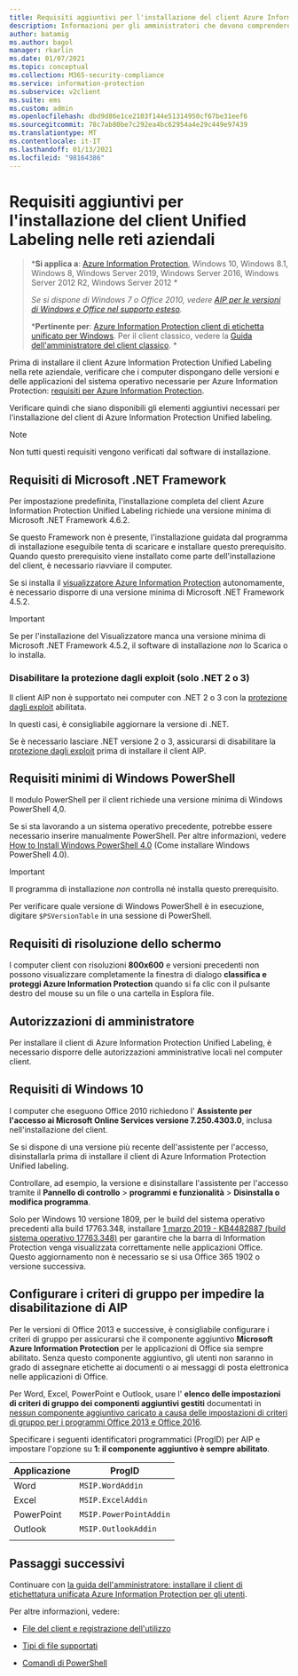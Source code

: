 ```yaml
---
title: Requisiti aggiuntivi per l'installazione del client Azure Information Protection Unified Labeling
description: Informazioni per gli amministratori che devono comprendere i requisiti di sistema aggiuntivi per l'installazione del client Unified Labeling nelle reti aziendali.
author: batamig
ms.author: bagol
manager: rkarlin
ms.date: 01/07/2021
ms.topic: conceptual
ms.collection: M365-security-compliance
ms.service: information-protection
ms.subservice: v2client
ms.suite: ems
ms.custom: admin
ms.openlocfilehash: dbd9d86e1ce2103f144e51314950cf67be31eef6
ms.sourcegitcommit: 78c7ab80be7c292ea4bc62954a4e29c449e97439
ms.translationtype: MT
ms.contentlocale: it-IT
ms.lasthandoff: 01/13/2021
ms.locfileid: "98164386"
---
```

# <a name="additional-requirements-for-installing-the-unified-labeling-client-on-enterprise-networks"></a>Requisiti aggiuntivi per l'installazione del client Unified Labeling nelle reti aziendali

>***Si applica a**: [Azure Information Protection](https://azure.microsoft.com/pricing/details/information-protection), Windows 10, Windows 8.1, Windows 8, Windows Server 2019, Windows Server 2016, Windows Server 2012 R2, Windows Server 2012 *
>
>*Se si dispone di Windows 7 o Office 2010, vedere [AIP per le versioni di Windows e Office nel supporto esteso](../known-issues.md#aip-for-windows-and-office-versions-in-extended-support).*
>
>***Pertinente per**: [Azure Information Protection client di etichetta unificato per Windows](../faqs.md#whats-the-difference-between-the-azure-information-protection-classic-and-unified-labeling-clients). Per il client classico, vedere la [Guida dell'amministratore del client classico](client-admin-guide-install.md). *

Prima di installare il client Azure Information Protection Unified Labeling nella rete aziendale, verificare che i computer dispongano delle versioni e delle applicazioni del sistema operativo necessarie per Azure Information Protection: [requisiti per Azure Information Protection](../requirements.md). 

Verificare quindi che siano disponibili gli elementi aggiuntivi necessari per l'installazione del client di Azure Information Protection Unified labeling.

> [!NOTE]
> Non tutti questi requisiti vengono verificati dal software di installazione.
>

## <a name="microsoft-net-framework-requirements"></a>Requisiti di Microsoft .NET Framework

Per impostazione predefinita, l'installazione completa del client Azure Information Protection Unified Labeling richiede una versione minima di Microsoft .NET Framework 4.6.2. 

Se questo Framework non è presente, l'installazione guidata dal programma di installazione eseguibile tenta di scaricare e installare questo prerequisito. Quando questo prerequisito viene installato come parte dell'installazione del client, è necessario riavviare il computer.  

Se si installa il [visualizzatore Azure Information Protection](clientv2-view-use-files.md) autonomamente, è necessario disporre di una versione minima di Microsoft .NET Framework 4.5.2. 

> [!IMPORTANT]
> Se per l'installazione del Visualizzatore manca una versione minima di Microsoft .NET Framework 4.5.2, il software di installazione *non* lo Scarica o lo installa.
> 

### <a name="disable-exploit-protection-net-2-or-3-only"></a>Disabilitare la protezione dagli exploit (solo .NET 2 o 3)

Il client AIP non è supportato nei computer con .NET 2 o 3 con la [protezione dagli exploit](/windows/security/threat-protection/microsoft-defender-atp/enable-exploit-protection) abilitata. 

In questi casi, è consigliabile aggiornare la versione di .NET. 

Se è necessario lasciare .NET versione 2 o 3, assicurarsi di disabilitare la [protezione dagli exploit](../known-issues.md#known-issues-for-aip-and-exploit-protection) prima di installare il client AIP.

## <a name="windows-powershell-minimum-requirements"></a>Requisiti minimi di Windows PowerShell

Il modulo PowerShell per il client richiede una versione minima di Windows PowerShell 4,0.

Se si sta lavorando a un sistema operativo precedente, potrebbe essere necessario inserire manualmente PowerShell. Per altre informazioni, vedere [How to Install Windows PowerShell 4.0](https://social.technet.microsoft.com/wiki/contents/articles/21016.how-to-install-windows-powershell-4-0.aspx) (Come installare Windows PowerShell 4.0). 

> [!IMPORTANT]
> Il programma di installazione *non* controlla né installa questo prerequisito. 
>
> Per verificare quale versione di Windows PowerShell è in esecuzione, digitare `$PSVersionTable` in una sessione di PowerShell.  
> 


## <a name="screen-resolution-requirements"></a>Requisiti di risoluzione dello schermo

I computer client con risoluzioni **800x600** e versioni precedenti non possono visualizzare completamente la finestra di dialogo **classifica e proteggi Azure Information Protection** quando si fa clic con il pulsante destro del mouse su un file o una cartella in Esplora file.   

## <a name="admin-permissions"></a>Autorizzazioni di amministratore

Per installare il client di Azure Information Protection Unified Labeling, è necessario disporre delle autorizzazioni amministrative locali nel computer client.
        
## <a name="windows-10-requirements"></a>Requisiti di Windows 10

I computer che eseguono Office 2010 richiedono l' **Assistente per l'accesso ai Microsoft Online Services versione 7.250.4303.0**, inclusa nell'installazione del client. 

Se si dispone di una versione più recente dell'assistente per l'accesso, disinstallarla prima di installare il client di Azure Information Protection Unified labeling. 

Controllare, ad esempio, la versione e disinstallare l'assistente per l'accesso tramite il **Pannello di controllo**  >  **programmi e funzionalità**  >  **Disinstalla o modifica programma**. 

Solo per Windows 10 versione 1809, per le build del sistema operativo precedenti alla build 17763.348, installare [1 marzo 2019 - KB4482887 (build sistema operativo 17763.348)](https://support.microsoft.com/help/4482887/windows-10-update-kb4482887) per garantire che la barra di Information Protection venga visualizzata correttamente nelle applicazioni Office. Questo aggiornamento non è necessario se si usa Office 365 1902 o versione successiva.    

## <a name="configure-your-group-policy-to-prevent-disabling-aip"></a>Configurare i criteri di gruppo per impedire la disabilitazione di AIP

Per le versioni di Office 2013 e successive, è consigliabile configurare i criteri di gruppo per assicurarsi che il componente aggiuntivo **Microsoft Azure Information Protection** per le applicazioni di Office sia sempre abilitato.  Senza questo componente aggiuntivo, gli utenti non saranno in grado di assegnare etichette ai documenti o ai messaggi di posta elettronica nelle applicazioni di Office.   

Per Word, Excel, PowerPoint e Outlook, usare l' **elenco delle impostazioni di criteri di gruppo dei componenti aggiuntivi gestiti** documentati in [nessun componente aggiuntivo caricato a causa delle impostazioni di criteri di gruppo per i programmi Office 2013 e Office 2016](https://support.microsoft.com/help/2733070/no-add-ins-loaded-due-to-group-policy-settings-for-office-2013-and-off). 

Specificare i seguenti identificatori programmatici (ProgID) per AIP e impostare l'opzione su **1: il componente aggiuntivo è sempre abilitato**.

|Applicazione  |ProgID  |
|---------|---------|
|Word     |     `MSIP.WordAddin`    |
|Excel     |  `MSIP.ExcelAddin`       |
|PowerPoint     |   `MSIP.PowerPointAddin`      |
|Outlook | `MSIP.OutlookAddin` |
| | | 

## <a name="next-steps"></a>Passaggi successivi

Continuare con  [la guida dell'amministratore: installare il client di etichettatura unificata Azure Information Protection per gli utenti](clientv2-admin-guide-install.md).

Per altre informazioni, vedere:

- [File del client e registrazione dell'utilizzo](clientv2-admin-guide-files-and-logging.md)

- [Tipi di file supportati](clientv2-admin-guide-file-types.md)

- [Comandi di PowerShell](clientv2-admin-guide-powershell.md)